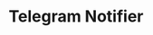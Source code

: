 ---
title: 'Telegram Notifier'
description: 'Jellyfin media server plugin to easily send notifications on Telegram. Made in C# using the Dotnet framework.'
image: '/Portfolio/images/telegram_notifier.png'
link: 'https://github.com/RomainPierre7/jellyfin-plugin-TelegramNotifier'
tags: ["Jellyfin", "Plugin", "C#", "Dotnet", "Telegram"]
order: 0
---
